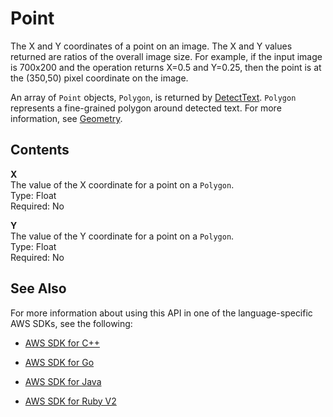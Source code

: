 # Point<a name="API_Point"></a>

The X and Y coordinates of a point on an image\. The X and Y values returned are ratios of the overall image size\. For example, if the input image is 700x200 and the operation returns X=0\.5 and Y=0\.25, then the point is at the \(350,50\) pixel coordinate on the image\.

An array of `Point` objects, `Polygon`, is returned by [DetectText](API_DetectText.md)\. `Polygon` represents a fine\-grained polygon around detected text\. For more information, see [Geometry](API_Geometry.md)\. 

## Contents<a name="API_Point_Contents"></a>

 **X**   
The value of the X coordinate for a point on a `Polygon`\.  
Type: Float  
Required: No

 **Y**   
The value of the Y coordinate for a point on a `Polygon`\.  
Type: Float  
Required: No

## See Also<a name="API_Point_SeeAlso"></a>

For more information about using this API in one of the language\-specific AWS SDKs, see the following:

+  [AWS SDK for C\+\+](http://docs.aws.amazon.com/goto/SdkForCpp/rekognition-2016-06-27/Point) 

+  [AWS SDK for Go](http://docs.aws.amazon.com/goto/SdkForGoV1/rekognition-2016-06-27/Point) 

+  [AWS SDK for Java](http://docs.aws.amazon.com/goto/SdkForJava/rekognition-2016-06-27/Point) 

+  [AWS SDK for Ruby V2](http://docs.aws.amazon.com/goto/SdkForRubyV2/rekognition-2016-06-27/Point) 